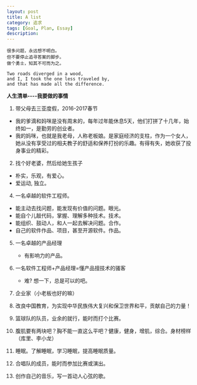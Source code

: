 ```yaml
---
layout: post
title: A list
category: 追求
tags: [Goal, Plan, Essay]
description:
---
```


```
很多问题，永远想不明白。
但不要停止追寻答案的脚步。
做个勇士，知其不可而为之。

Two roads diverged in a wood,
and I, I took the one less traveled by,
and that has made all the difference.
```

**人生清单----我要做的事情**

1. 带父母去三亚度假，2016-2017春节
  * 我的爹滴和妈咪是没有周末的，每年过年能休息5天，他们打拼了十几年，始终如一，是勤劳的创业者。
  * 我的妈咪，也就是我老母，人称老板娘。是家庭经济的支柱，作为一个女人，她从没有享受过的相夫教子的舒适和保养打扮的乐趣。有得有失，她收获了投身事业的精彩。

2. 找个好老婆，然后给她生孩子
  * 朴实，乐观，有爱心。
  * 爱运动, 独立。

4. 一名卓越的软件工程师。
  * 能主动去找问题，能发现有价值的问题。眼光。
  * 能自个儿敲代码，掌握、理解多种技术。技术。
  * 能组织、鼓动人，和人一起去解决问题。合作。
  * 自己的软件作品、项目，甚至开源软件。作品。

5. 一名卓越的产品经理
   * 有影响力的产品。

6. 一名软件工程师+产品经理=懂产品擅技术的骚客
   * 难? 想一下，总是可以的吧。

6. 企业家（小老板也好的嘛）
7. 改良中国教育，为实现中华民族伟大复兴和保卫世界和平，贡献自己的力量！
8. 篮球队的队员，业余的就行，能时而打个比赛。
9. 腹肌要有两块吧？胸不能一直这么平吧？健康，健身，增肌，综合。身材榜样（库里、李小龙）
10. 睡眠。了解睡眠，学习睡眠，提高睡眠质量。
11. 合唱队的成员，能时而参加比赛或演出。
12. 创作自己的音乐，写一首动人心弦的歌。
